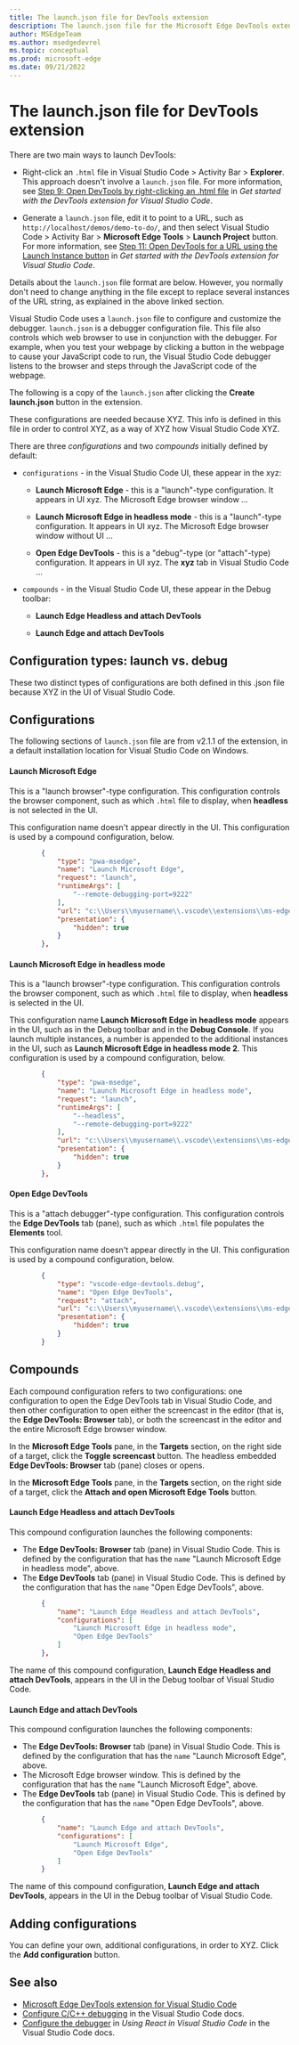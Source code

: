 ```yaml
---
title: The launch.json file for DevTools extension
description: The launch.json file for the Microsoft Edge DevTools extension for Visual Studio Code.
author: MSEdgeTeam
ms.author: msedgedevrel
ms.topic: conceptual
ms.prod: microsoft-edge
ms.date: 09/21/2022
---
```

# The launch.json file for DevTools extension

There are two main ways to launch DevTools:

*  Right-click an `.html` file in Visual Studio Code > Activity Bar > **Explorer**.  This approach doesn't involve a `launch.json` file.  For more information, see [Step 9: Open DevTools by right-clicking an .html file](./get-started.md#step-9-open-devtools-by-right-clicking-an-html-file) in _Get started with the DevTools extension for Visual Studio Code_.

*  Generate a `launch.json` file, edit it to point to a URL, such as `http://localhost/demos/demo-to-do/`, and then select Visual Studio Code > Activity Bar > **Microsoft Edge Tools** > **Launch Project** button.  For more information, see [Step 11: Open DevTools for a URL using the Launch Instance button](./get-started.md#step-11-open-devtools-for-a-url-using-the-launch-instance-button) in _Get started with the DevTools extension for Visual Studio Code_.

Details about the `launch.json` file format are below.  However, you normally don't need to change anything in the file except to replace several instances of the URL string, as explained in the above linked section.


Visual Studio Code uses a `launch.json` file to configure and customize the debugger.  `launch.json` is a debugger configuration file.  This file also controls which web browser to use in conjunction with the debugger.  For example, when you test your webpage by clicking a button in the webpage to cause your JavaScript code to run, the Visual Studio Code debugger listens to the browser and steps through the JavaScript code of the webpage.

The following is a copy of the `launch.json` after clicking the **Create launch.json** button in the extension.

<!-- todo: which "xyz" points to clarify in this article? -->

These configurations are needed because XYZ.  This info is defined in this file in order to control XYZ, as a way of XYZ how Visual Studio Code XYZ.

There are three _configurations_ and two _compounds_ initially defined by default:

*  `configurations` - in the Visual Studio Code UI, these appear in the xyz:

   * **Launch Microsoft Edge** - this is a "launch"-type configuration.  It appears in UI xyz.  The Microsoft Edge browser window ...

   * **Launch Microsoft Edge in headless mode** - this is a "launch"-type configuration.  It appears in UI xyz.  The Microsoft Edge browser window without UI ...

   * **Open Edge DevTools** - this is a "debug"-type (or "attach"-type) configuration.  It appears in UI xyz.  The **xyz** tab in Visual Studio Code ...

*  `compounds` - in the Visual Studio Code UI, these appear in the Debug toolbar:

   * **Launch Edge Headless and attach DevTools**

   * **Launch Edge and attach DevTools**

<!-- ![Compounds displayed in the Debug toolbar]() -->


<!-- ====================================================================== -->
## Configuration types: launch vs. debug

These two distinct types of configurations are both defined in this .json file because XYZ in the UI of Visual Studio Code.


<!-- ====================================================================== -->
## Configurations

The following sections of `launch.json` file are from v2.1.1 of the extension, in a default installation location for Visual Studio Code on Windows.


#### Launch Microsoft Edge

This is a "launch browser"-type configuration.  This configuration controls the browser component, such as which `.html` file to display, when **headless** is not selected in the UI.

This configuration name doesn't appear directly in the UI.  This configuration is used by a compound configuration, below.

```json
        {
            "type": "pwa-msedge",
            "name": "Launch Microsoft Edge",
            "request": "launch",
            "runtimeArgs": [
                "--remote-debugging-port=9222"
            ],
            "url": "c:\\Users\\myusername\\.vscode\\extensions\\ms-edgedevtools.vscode-edge-devtools-2.1.1\\out\\startpage\\index.html", // Provide your project's url to finish configuring
            "presentation": {
                "hidden": true
            }
        },
```


#### Launch Microsoft Edge in headless mode

This is a "launch browser"-type configuration.  This configuration controls the browser component, such as which `.html` file to display, when **headless** is selected in the UI.

This configuration name **Launch Microsoft Edge in headless mode** appears in the UI, such as in the Debug toolbar and in the **Debug Console**.  If you launch multiple instances, a number is appended to the additional instances in the UI, such as **Launch Microsoft Edge in headless mode 2**.  This configuration is used by a compound configuration, below.
<!-- todo: is it a bug, that the Launch button is available sometimes when already launched? -->

```json
        {
            "type": "pwa-msedge",
            "name": "Launch Microsoft Edge in headless mode",
            "request": "launch",
            "runtimeArgs": [
                "--headless",
                "--remote-debugging-port=9222"
            ],
            "url": "c:\\Users\\myusername\\.vscode\\extensions\\ms-edgedevtools.vscode-edge-devtools-2.1.1\\out\\startpage\\index.html", // Provide your project's url to finish configuring
            "presentation": {
                "hidden": true
            }
        },
```


#### Open Edge DevTools

This is a "attach debugger"-type configuration.  This configuration controls the **Edge DevTools** tab (pane), such as which `.html` file populates the **Elements** tool.

This configuration name doesn't appear directly in the UI.  This configuration is used by a compound configuration, below.

```json
        {
            "type": "vscode-edge-devtools.debug",
            "name": "Open Edge DevTools",
            "request": "attach",
            "url": "c:\\Users\\myusername\\.vscode\\extensions\\ms-edgedevtools.vscode-edge-devtools-2.1.1\\out\\startpage\\index.html", // Provide your project's url to finish configuring
            "presentation": {
                "hidden": true
            }
        }
```


<!-- ====================================================================== -->
## Compounds

Each compound configuration refers to two configurations: one configuration to open the Edge DevTools tab in Visual Studio Code, and then other configuration to open either the screencast in the editor (that is, the **Edge DevTools: Browser** tab), or both the screencast in the editor and the entire Microsoft Edge browser window.

In the **Microsoft Edge Tools** pane, in the **Targets** section, on the right side of a target, click the **Toggle screencast** button.  The headless embedded **Edge DevTools: Browser** tab (pane) closes or opens.

In the **Microsoft Edge Tools** pane, in the **Targets** section, on the right side of a target, click the **Attach and open Microsoft Edge Tools** button.




#### Launch Edge Headless and attach DevTools

This compound configuration launches the following components:
*  The **Edge DevTools: Browser** tab (pane) in Visual Studio Code.  This is defined by the configuration that has the `name` "Launch Microsoft Edge in headless mode", above.
*  The **Edge DevTools** tab (pane) in Visual Studio Code.  This is defined by the configuration that has the `name` "Open Edge DevTools", above.


```json
        {
            "name": "Launch Edge Headless and attach DevTools",
            "configurations": [
                "Launch Microsoft Edge in headless mode",
                "Open Edge DevTools"
            ]
        },
```

The name of this compound configuration, **Launch Edge Headless and attach DevTools**, appears in the UI in the Debug toolbar of Visual Studio Code.


#### Launch Edge and attach DevTools

This compound configuration launches the following components:
*  The **Edge DevTools: Browser** tab (pane) in Visual Studio Code.  This is defined by the configuration that has the `name` "Launch Microsoft Edge", above.
*  The Microsoft Edge browser window.  This is defined by the configuration that has the `name` "Launch Microsoft Edge", above.
*  The **Edge DevTools** tab (pane) in Visual Studio Code.  This is defined by the configuration that has the `name` "Open Edge DevTools", above.

```json
        {
            "name": "Launch Edge and attach DevTools",
            "configurations": [
                "Launch Microsoft Edge",
                "Open Edge DevTools"
            ]
        }
```

The name of this compound configuration, **Launch Edge and attach DevTools**, appears in the UI in the Debug toolbar of Visual Studio Code.


<!-- ====================================================================== -->
## Adding configurations

You can define your own, additional configurations, in order to XYZ.  Click the **Add configuration** button.


<!-- ====================================================================== -->
## See also

* [Microsoft Edge DevTools extension for Visual Studio Code](../microsoft-edge-devtools-extension.md)
* [Configure C/C++ debugging](https://code.visualstudio.com/docs/cpp/launch-json-reference) in the Visual Studio Code docs.
* [Configure the debugger](https://code.visualstudio.com/docs/nodejs/reactjs-tutorial#_configure-the-debugger) in _Using React in Visual Studio Code_ in the Visual Studio Code docs.
